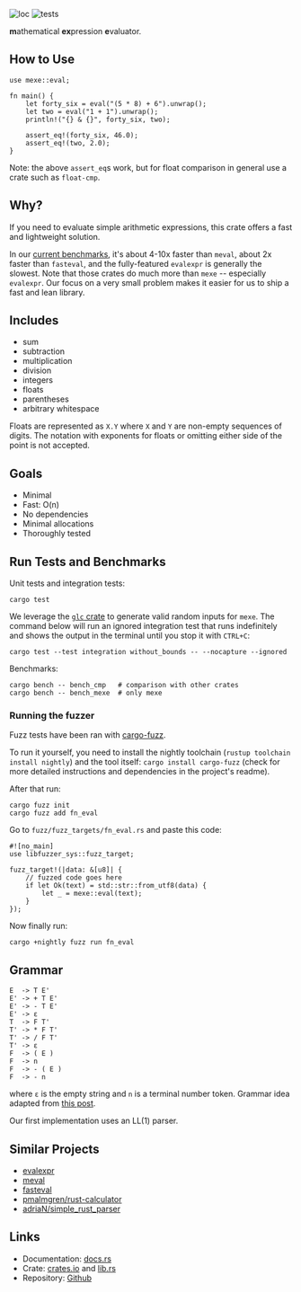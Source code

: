 ![loc](https://sloc.xyz/github/yds12/mexe)
![tests](https://github.com/yds12/mexe/actions/workflows/unit.yml/badge.svg)

**m**athematical **ex**pression **e**valuator.

## How to Use

    use mexe::eval;

    fn main() {
        let forty_six = eval("(5 * 8) + 6").unwrap();
        let two = eval("1 + 1").unwrap();
        println!("{} & {}", forty_six, two);

        assert_eq!(forty_six, 46.0);
        assert_eq!(two, 2.0);
    }

Note: the above `assert_eq`s work, but for float comparison in general use a
crate such as `float-cmp`.

## Why?

If you need to evaluate simple arithmetic expressions, this crate offers a fast
and lightweight solution.

In our [current benchmarks](https://github.com/yds12/mexe/actions/workflows/bench.yml),
it's about 4-10x faster than `meval`, about 2x faster than `fasteval`, and
the fully-featured `evalexpr` is generally the slowest. Note that those crates
do much more than `mexe` -- especially `evalexpr`. Our focus on a very small
problem makes it easier for us to ship a fast and lean library.

## Includes

- sum
- subtraction
- multiplication
- division
- integers
- floats
- parentheses
- arbitrary whitespace

Floats are represented as `X.Y` where `X` and `Y` are non-empty sequences of
digits. The notation with exponents for floats or omitting either side of the
point is not accepted.

## Goals

- Minimal
- Fast: O(n)
- No dependencies
- Minimal allocations
- Thoroughly tested

## Run Tests and Benchmarks

Unit tests and integration tests:

    cargo test

We leverage the [`glc` crate](https://crates.io/crates/glc) to generate valid
random inputs for `mexe`. The command below will run an ignored integration test
that runs indefinitely and shows the output in the terminal until you stop it
with `CTRL+C`:

    cargo test --test integration without_bounds -- --nocapture --ignored

Benchmarks:

    cargo bench -- bench_cmp   # comparison with other crates
    cargo bench -- bench_mexe  # only mexe

### Running the fuzzer

Fuzz tests have been ran with [cargo-fuzz](https://github.com/rust-fuzz/cargo-fuzz).

To run it yourself, you need to install the nightly toolchain
(`rustup toolchain install nightly`) and the tool itself:
`cargo install cargo-fuzz` (check for more detailed instructions and
dependencies in the project's readme).

After that run:

    cargo fuzz init
    cargo fuzz add fn_eval

Go to `fuzz/fuzz_targets/fn_eval.rs` and paste this code:

    #![no_main]
    use libfuzzer_sys::fuzz_target;

    fuzz_target!(|data: &[u8]| {
        // fuzzed code goes here
        if let Ok(text) = std::str::from_utf8(data) {
            let _ = mexe::eval(text);
        }
    });

Now finally run:

    cargo +nightly fuzz run fn_eval

## Grammar

    E  -> T E'
    E' -> + T E'
    E' -> - T E'
    E' -> ε
    T  -> F T'
    T' -> * F T'
    T' -> / F T'
    T' -> ε
    F  -> ( E )
    F  -> n
    F  -> - ( E )
    F  -> - n

where `ε` is the empty string and `n` is a terminal number token. Grammar idea
adapted from [this post](https://stackoverflow.com/a/23845375).

Our first implementation uses an LL(1) parser.

## Similar Projects

- [evalexpr](https://crates.io/crates/evalexpr)
- [meval](https://crates.io/crates/meval)
- [fasteval](https://crates.io/crates/fasteval)
- [pmalmgren/rust-calculator](https://github.com/pmalmgren/rust-calculator)
- [adriaN/simple_rust_parser](https://github.com/adrianN/simple_rust_parser)

## Links

* Documentation: [docs.rs](https://docs.rs/mexe/latest)
* Crate: [crates.io](https://crates.io/crates/mexe) and [lib.rs](https://lib.rs/crates/mexe)
* Repository: [Github](https://github.com/yds12/mexe)

